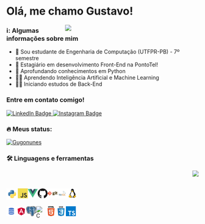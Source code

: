 <h1> Olá, me chamo Gustavo! </h1>

<img src="https://media.giphy.com/media/SWoSkN6DxTszqIKEqv/giphy.gif" style="width:350px;" align="right"/>

### ℹ️: Algumas informações sobre mim
- 📖 Sou estudante de Engenharia de Computação (UTFPR-PB) - 7º semestre
- 💼 Estagiário em desenvolvimento Front-End na PontoTel!
- 🐍 Aprofundando conhecimentos em Python
- 🤖🧠 Aprendendo Inteligência Artificial e Machine Learning
- 👨‍💻 Iniciando estudos de Back-End


### Entre em contato comigo!
<div id="contatos">
  <a href="https://www.linkedin.com/in/gustavo-atn/">
    <img src="https://img.shields.io/badge/LinkedIn-blue?style=for-the-badge&logo=linkedin&logoColor=white" alt="LinkedIn Badge"/>
  </a>
  <a href="https://www.instagram.com/gustavo_atn/" alt="Instagram">
    <img src="https://img.shields.io/badge/Instagram-violet?style=for-the-badge&logo=instagram&logoColor=white" alt="Instagram Badge"/>
  </a>
</div>

### :fire: Meus status:
<p align="left"> <a href="https://github.com/ryo-ma/github-profile-trophy"><img src="https://github-profile-trophy.vercel.app/?username=Gugonunes&theme=monokai&margin-w=5&margin-h=5&rank=-?,-C" alt="Gugonunes" /></a> </p>
<!-- [![GitHub Streak](https://github-readme-streak-stats.herokuapp.com?user=Gugonunes&theme=buefy)](https://git.io/streak-stats) -->

### :hammer_and_wrench: Linguagens e ferramentas

<a href="https://github.com/anuraghazra/github-readme-stats">
<img src="https://github-readme-stats.vercel.app/api/top-langs/?username=Gugonunes&layout=compact&theme=buefy" align="right"/>
</a>

### 　 <!-- aqui do lado do ### tem um caractere invisivel, apenas para quebrar linha das imagens sem bugar -->

<img align="left" alt="Python" width="30px" src="https://raw.githubusercontent.com/github/explore/80688e429a7d4ef2fca1e82350fe8e3517d3494d/topics/python/python.png" />

<img align="left" alt="JavaScript" width="26px" src="https://raw.githubusercontent.com/github/explore/80688e429a7d4ef2fca1e82350fe8e3517d3494d/topics/javascript/javascript.png" />

<img align="left" alt="VUE" width="26px" src="https://raw.githubusercontent.com/github/explore/80688e429a7d4ef2fca1e82350fe8e3517d3494d/topics/vue/vue.png" />

<img align="left" alt="GitHub" width="26px" src="https://raw.githubusercontent.com/github/explore/78df643247d429f6cc873026c0622819ad797942/topics/github/github.png" />

<img align="left" alt="Git" width="26px" src="https://raw.githubusercontent.com/github/explore/80688e429a7d4ef2fca1e82350fe8e3517d3494d/topics/git/git.png" />

<img align="left" alt="Mysql" width="26px" src="https://raw.githubusercontent.com/github/explore/80688e429a7d4ef2fca1e82350fe8e3517d3494d/topics/mysql/mysql.png" />

<img align="left" alt="Linux" width="26px" src="https://raw.githubusercontent.com/github/explore/78df643247d429f6cc873026c0622819ad797942/topics/linux/linux.png" />

### 　 <!-- aqui do lado do ### tem um caractere invisivel, apenas para quebrar linha das imagens sem bugar -->

<img align="left" alt="SQL" width="26px" src="https://raw.githubusercontent.com/github/explore/80688e429a7d4ef2fca1e82350fe8e3517d3494d/topics/sql/sql.png" />

<img align="left" alt="Angular" width="26px" src="https://raw.githubusercontent.com/github/explore/80688e429a7d4ef2fca1e82350fe8e3517d3494d/topics/angular/angular.png" />

<img align="left" alt="Postgres" width="26px" src="https://raw.githubusercontent.com/github/explore/80688e429a7d4ef2fca1e82350fe8e3517d3494d/topics/postgresql/postgresql.png" />

<img align="left" alt="C" width="26px" src="https://raw.githubusercontent.com/jmnote/z-icons/master/svg/c.svg" />

<img align="left" alt="HTML5" width="26px" src="https://raw.githubusercontent.com/github/explore/80688e429a7d4ef2fca1e82350fe8e3517d3494d/topics/html/html.png" />

<img align="left" alt="CSS3" width="26px" src="https://raw.githubusercontent.com/github/explore/80688e429a7d4ef2fca1e82350fe8e3517d3494d/topics/css/css.png" />

<img align="left" alt="Typescript" width="26px" src="https://raw.githubusercontent.com/github/explore/80688e429a7d4ef2fca1e82350fe8e3517d3494d/topics/typescript/typescript.png" />
